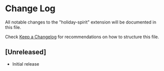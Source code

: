 # Change Log

All notable changes to the "holiday-spirit" extension will be documented in this file.

Check [Keep a Changelog](http://keepachangelog.com/) for recommendations on how to structure this file.

## [Unreleased]

- Initial release